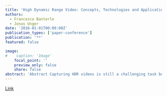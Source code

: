 ```yaml
---
title: 'High Dynamic Range Video: Concepts, Technologies and Applications'
authors:
  - Francesco Banterle
  - Jonas Unger
date: '2016-01-01T00:00:00Z'
publication_types: ['paper-conference']
publication: '**'
featured: false

image:
#    caption: 'Image'
    focal_point: ''
    preview_only: false
    share: false
abstract: 'Abstract Capturing HDR videos is still a challenging task because HDR camera systems are either very costly (commercial systems) or have not matured enough to reach consumer markets (research prototypes). Recently, unofficial firmware for cameras has started to appear, and the firmware allows for reprogramming of the system to capture footage with an extended dynamic range. The dynamic range that can be captured in a single shot, however, is still limited and does not fully cover the dynamic range found in high-contrast scenes. There is, therefore, a need for low-cost techniques that allow for HDR-video capture using off-the-shelf equipment. This chapter describes methods for enhancing the standard dynamic range using previously captured HDR photographs of the same scene.     Link to the official publication.'
---
```

[Link](https://www.sciencedirect.com/book/9780128094778/high-dynamic-range-video)

